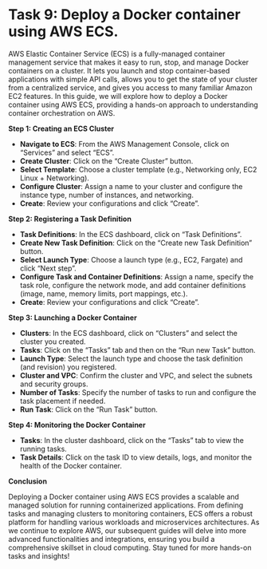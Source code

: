 # Task 9: Deploy a Docker container using AWS ECS.

AWS Elastic Container Service (ECS) is a fully-managed container management service that makes it easy to run, stop, and manage Docker containers on a cluster. It lets you launch and stop container-based applications with simple API calls, allows you to get the state of your cluster from a centralized service, and gives you access to many familiar Amazon EC2 features. In this guide, we will explore how to deploy a Docker container using AWS ECS, providing a hands-on approach to understanding container orchestration on AWS.

**Step 1: Creating an ECS Cluster**

- **Navigate to ECS**: From the AWS Management Console, click on “Services” and select “ECS”.
- **Create Cluster**: Click on the “Create Cluster” button.
- **Select Template**: Choose a cluster template (e.g., Networking only, EC2 Linux + Networking).
- **Configure Cluster**: Assign a name to your cluster and configure the instance type, number of instances, and networking.
- **Create**: Review your configurations and click “Create”.

**Step 2: Registering a Task Definition**

- **Task Definitions**: In the ECS dashboard, click on “Task Definitions”.
- **Create New Task Definition**: Click on the “Create new Task Definition” button.
- **Select Launch Type**: Choose a launch type (e.g., EC2, Fargate) and click “Next step”.
- **Configure Task and Container Definitions**: Assign a name, specify the task role, configure the network mode, and add container definitions (image, name, memory limits, port mappings, etc.).
- **Create**: Review your configurations and click “Create”.

**Step 3: Launching a Docker Container**

- **Clusters**: In the ECS dashboard, click on “Clusters” and select the cluster you created.
- **Tasks**: Click on the “Tasks” tab and then on the “Run new Task” button.
- **Launch Type**: Select the launch type and choose the task definition (and revision) you registered.
- **Cluster and VPC**: Confirm the cluster and VPC, and select the subnets and security groups.
- **Number of Tasks**: Specify the number of tasks to run and configure the task placement if needed.
- **Run Task**: Click on the “Run Task” button.

**Step 4: Monitoring the Docker Container**

- **Tasks**: In the cluster dashboard, click on the “Tasks” tab to view the running tasks.
- **Task Details**: Click on the task ID to view details, logs, and monitor the health of the Docker container.

**Conclusion**

Deploying a Docker container using AWS ECS provides a scalable and managed solution for running containerized applications. From defining tasks and managing clusters to monitoring containers, ECS offers a robust platform for handling various workloads and microservices architectures. As we continue to explore AWS, our subsequent guides will delve into more advanced functionalities and integrations, ensuring you build a comprehensive skillset in cloud computing. Stay tuned for more hands-on tasks and insights!
